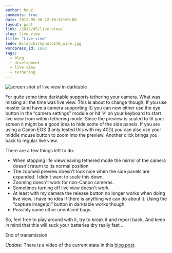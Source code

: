 ```yaml
---
author: houz
comments: true
date: 2012-05-30 22:10:52+00:00
layout: post
link: /2012/05/live-view/
slug: live-view
title: "Live view"
lede: Bildschirmphoto116_wide.jpg
wordpress_id: 1683
tags:
  - blog
  - development
  - live view
  - tethering
---
```

![screen shot of live view in darktable](Bildschirmphoto116.png)

For quite some time darktable supports tethering your camera. What was missing all the time was live view. This is about to change though. If you use master (and have a camera supporting it) you can now either use the eye button in the “camera settings” module or hit ‘v’ on your keyboard to start live view from within tethering mode. Since the preview is scaled to fit your screen it might be a good idea to hide some of the side panels. If you are using a Canon EOS (I only tested this with my 40D) you can also use your middle mouse button to zoom into the preview. Another click brings you back to regular live view.

There are a few things left to do:

* When stopping life view/leaving tethered mode the mirror of the camera doesn't return to its normal position
* The zoomed preview doesn't look nice when the side panels are expanded. I didn't want to scale this down.
* Zooming doesn't work for non-Canon cameras.
* Sometimes turning off live view doesn't work.
* At least with my camera the release button no longer works when doing live view. I have no idea if there is anything we can do about it. Using the “capture image(s)” button in darktable works though.
* Possibly some other unnoticed bugs.

So, feel free to play around with it, try to break it and report back. And keep in mind that this will suck your batteries dry really fast ...

End of transmission

_Update_: There is a video of the current state in this [blog post](https://tatica.org/2012/06/21/darktable-liveview/).
